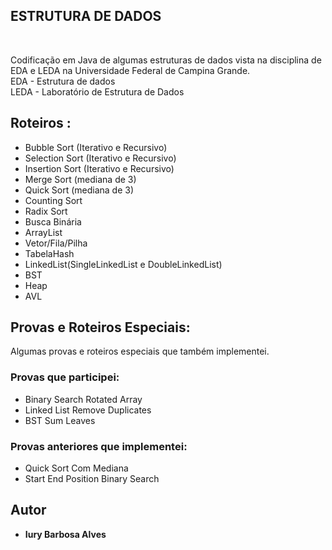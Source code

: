 ## ESTRUTURA DE DADOS
<br />

Codificação em Java de algumas estruturas de dados vista na disciplina
de EDA e LEDA na Universidade Federal de Campina Grande. <br />
EDA - Estrutura de dados <br />
LEDA - Laboratório de Estrutura de Dados <br />

## Roteiros : <br />

* Bubble Sort (Iterativo e Recursivo)
* Selection Sort (Iterativo e Recursivo)
* Insertion Sort (Iterativo e Recursivo)
* Merge Sort (mediana de 3)
* Quick Sort (mediana de 3)
* Counting Sort
* Radix Sort
* Busca Binária
* ArrayList
* Vetor/Fila/Pilha
* TabelaHash
* LinkedList(SingleLinkedList e DoubleLinkedList)
* BST
* Heap
* AVL

## Provas e Roteiros Especiais: <br />

Algumas provas e roteiros especiais que também implementei. <br />

### Provas que participei: <br />
* Binary Search Rotated Array
* Linked List Remove Duplicates
* BST Sum Leaves

### Provas anteriores que implementei: <br />
* Quick Sort Com Mediana
* Start End Position Binary Search

## Autor
* **Iury Barbosa Alves**